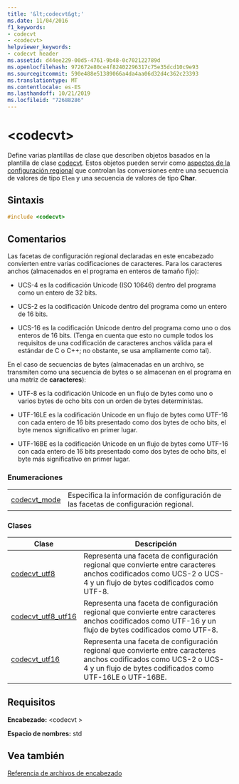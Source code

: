 ```yaml
---
title: '&lt;codecvt&gt;'
ms.date: 11/04/2016
f1_keywords:
- codecvt
- <codecvt>
helpviewer_keywords:
- codecvt header
ms.assetid: d44ee229-00d5-4761-9b48-0c702122789d
ms.openlocfilehash: 972672e80ce4f82402296317c75e35dcd10c9e93
ms.sourcegitcommit: 590e488e51389066a4da4aa06d32d4c362c23393
ms.translationtype: MT
ms.contentlocale: es-ES
ms.lasthandoff: 10/21/2019
ms.locfileid: "72688286"
---
```

# <a name="ltcodecvtgt"></a>&lt;codecvt&gt;

Define varias plantillas de clase que describen objetos basados en la plantilla de clase [codecvt](../standard-library/codecvt-class.md). Estos objetos pueden servir como [aspectos de la configuración regional](../standard-library/locale-class.md#facet_class) que controlan las conversiones entre una secuencia de valores de tipo `Elem` y una secuencia de valores de tipo **Char**.

## <a name="syntax"></a>Sintaxis

```cpp
#include <codecvt>
```

## <a name="remarks"></a>Comentarios

Las facetas de configuración regional declaradas en este encabezado convierten entre varias codificaciones de caracteres. Para los caracteres anchos (almacenados en el programa en enteros de tamaño fijo):

- UCS-4 es la codificación Unicode (ISO 10646) dentro del programa como un entero de 32 bits.

- UCS-2 es la codificación Unicode dentro del programa como un entero de 16 bits.

- UCS-16 es la codificación Unicode dentro del programa como uno o dos enteros de 16 bits. (Tenga en cuenta que esto no cumple todos los requisitos de una codificación de caracteres anchos válida para el estándar de C o C++; no obstante, se usa ampliamente como tal).

En el caso de secuencias de bytes (almacenadas en un archivo, se transmiten como una secuencia de bytes o se almacenan en el programa en una matriz de **caracteres**):

- UTF-8 es la codificación Unicode en un flujo de bytes como uno o varios bytes de ocho bits con un orden de bytes deterministas.

- UTF-16LE es la codificación Unicode en un flujo de bytes como UTF-16 con cada entero de 16 bits presentado como dos bytes de ocho bits, el byte menos significativo en primer lugar.

- UTF-16BE es la codificación Unicode en un flujo de bytes como UTF-16 con cada entero de 16 bits presentado como dos bytes de ocho bits, el byte más significativo en primer lugar.

### <a name="enumerations"></a>Enumeraciones

|||
|-|-|
|[codecvt_mode](../standard-library/codecvt-enums.md#codecvt_mode)|Especifica la información de configuración de las facetas de configuración regional.|

### <a name="classes"></a>Clases

|Clase|Descripción|
|-|-|
|[codecvt_utf8](codecvt-utf8-class.md)|Representa una faceta de configuración regional que convierte entre caracteres anchos codificados como UCS-2 o UCS-4 y un flujo de bytes codificados como UTF-8.|
|[codecvt_utf8_utf16](codecvt-utf8-utf16-class.md)|Representa una faceta de configuración regional que convierte entre caracteres anchos codificados como UTF-16 y un flujo de bytes codificados como UTF-8.|
|[codecvt_utf16](codecvt-utf16-class.md)|Representa una faceta de configuración regional que convierte entre caracteres anchos codificados como UCS-2 o UCS-4 y un flujo de bytes codificados como UTF-16LE o UTF-16BE.|

## <a name="requirements"></a>Requisitos

**Encabezado:** \<codecvt >

**Espacio de nombres:** std

## <a name="see-also"></a>Vea también

[Referencia de archivos de encabezado](../standard-library/cpp-standard-library-header-files.md)
